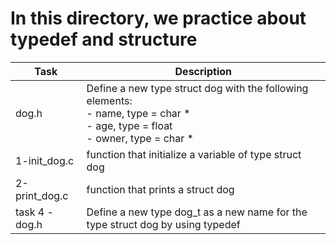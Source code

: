 # In this directory, we practice about typedef and structure
| Task			| Description					|
| --------------------- | --------------------------------------------- |
| dog.h			| Define a new type struct dog with the following elements:<br>- name, type = char * <br>- age, type = float<br>- owner, type = char *	|
| 1-init_dog.c		| function that initialize a variable of type struct dog |
| 2-print_dog.c		| function that prints a struct dog |
| task 4 - dog.h	| Define a new type dog_t as a new name for the type struct dog by using typedef |
